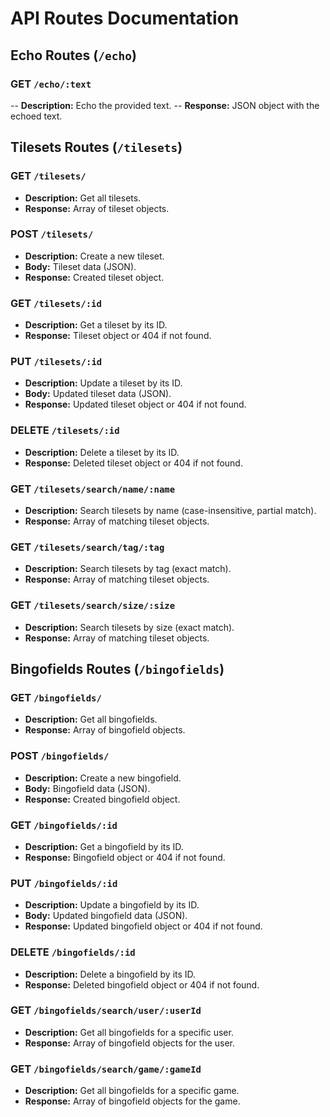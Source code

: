 # API Routes Documentation

## Echo Routes (`/echo`)

### GET `/echo/:text`

-- **Description:** Echo the provided text.
-- **Response:** JSON object with the echoed text.

## Tilesets Routes (`/tilesets`)

### GET `/tilesets/`

- **Description:** Get all tilesets.
- **Response:** Array of tileset objects.

### POST `/tilesets/`

- **Description:** Create a new tileset.
- **Body:** Tileset data (JSON).
- **Response:** Created tileset object.

### GET `/tilesets/:id`

- **Description:** Get a tileset by its ID.
- **Response:** Tileset object or 404 if not found.

### PUT `/tilesets/:id`

- **Description:** Update a tileset by its ID.
- **Body:** Updated tileset data (JSON).
- **Response:** Updated tileset object or 404 if not found.

### DELETE `/tilesets/:id`

- **Description:** Delete a tileset by its ID.
- **Response:** Deleted tileset object or 404 if not found.

### GET `/tilesets/search/name/:name`

- **Description:** Search tilesets by name (case-insensitive, partial match).
- **Response:** Array of matching tileset objects.

### GET `/tilesets/search/tag/:tag`

- **Description:** Search tilesets by tag (exact match).
- **Response:** Array of matching tileset objects.

### GET `/tilesets/search/size/:size`

- **Description:** Search tilesets by size (exact match).
- **Response:** Array of matching tileset objects.

## Bingofields Routes (`/bingofields`)

### GET `/bingofields/`

- **Description:** Get all bingofields.
- **Response:** Array of bingofield objects.

### POST `/bingofields/`

- **Description:** Create a new bingofield.
- **Body:** Bingofield data (JSON).
- **Response:** Created bingofield object.

### GET `/bingofields/:id`

- **Description:** Get a bingofield by its ID.
- **Response:** Bingofield object or 404 if not found.

### PUT `/bingofields/:id`

- **Description:** Update a bingofield by its ID.
- **Body:** Updated bingofield data (JSON).
- **Response:** Updated bingofield object or 404 if not found.

### DELETE `/bingofields/:id`

- **Description:** Delete a bingofield by its ID.
- **Response:** Deleted bingofield object or 404 if not found.

### GET `/bingofields/search/user/:userId`

- **Description:** Get all bingofields for a specific user.
- **Response:** Array of bingofield objects for the user.

### GET `/bingofields/search/game/:gameId`

- **Description:** Get all bingofields for a specific game.
- **Response:** Array of bingofield objects for the game.
